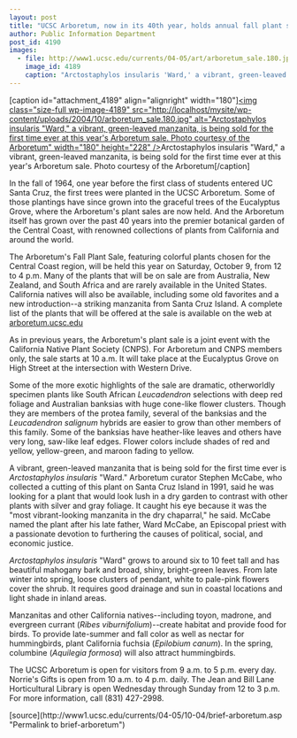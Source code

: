```yaml
---
layout: post
title: "UCSC Arboretum, now in its 40th year, holds annual fall plant sale on Saturday, Oct. 9"
author: Public Information Department
post_id: 4190
images:
  - file: http://www1.ucsc.edu/currents/04-05/art/arboretum_sale.180.jpg
    image_id: 4189
    caption: "Arctostaphylos insularis 'Ward,' a vibrant, green-leaved manzanita, is being sold for the first time ever at this year's Arboretum sale. Photo courtesy of the Arboretum"
---
```


[caption id="attachment_4189" align="alignright" width="180"]<a href="http://localhost/mysite/wp-content/uploads/2004/10/arboretum_sale.180.jpg"><img class="size-full wp-image-4189" src="http://localhost/mysite/wp-content/uploads/2004/10/arboretum_sale.180.jpg" alt="Arctostaphylos insularis "Ward," a vibrant, green-leaved manzanita, is being sold for the first time ever at this year's Arboretum sale. Photo courtesy of the Arboretum" width="180" height="228" /></a>Arctostaphylos insularis "Ward," a vibrant, green-leaved manzanita, is being sold for the first time ever at this year's Arboretum sale. Photo courtesy of the Arboretum[/caption]
<a name="content" id="content"></a>
<p>
  In the fall of 1964, one year before the first class of students entered UC Santa Cruz, the first trees were planted in the UCSC Arboretum. Some of those plantings have since grown into the graceful trees of the Eucalyptus Grove, where the Arboretum's plant sales are now held. And the Arboretum itself has grown over the past 40 years into the premier botanical garden of the Central Coast, with renowned collections of plants from California and around the world.
</p>
<p>
  The Arboretum's Fall Plant Sale, featuring colorful plants chosen for the Central Coast region, will be held this year on Saturday, October 9, from 12 to 4 p.m. Many of the plants that will be on sale are from Australia, New Zealand, and South Africa and are rarely available in the United States. California natives will also be available, including some old favorites and a new introduction--a striking manzanita from Santa Cruz Island. A complete list of the plants that will be offered at the sale is available on the web at <a href="http://arboretum.ucsc.edu">arboretum.ucsc.edu</a>
</p>
<p>
  As in previous years, the Arboretum's plant sale is a joint event with the California Native Plant Society (CNPS). For Arboretum and CNPS members only, the sale starts at 10 a.m. It will take place at the Eucalyptus Grove on High Street at the intersection with Western Drive.
</p>
<p>
  Some of the more exotic highlights of the sale are dramatic, otherworldly specimen plants like South African <i>Leucadendron</i> selections with deep red foliage and Australian banksias with huge cone-like flower clusters. Though they are members of the protea family, several of the banksias and the <i>Leucadendron salignum</i> hybrids are easier to grow than other members of this family. Some of the banksias have heather-like leaves and others have very long, saw-like leaf edges. Flower colors include shades of red and yellow, yellow-green, and maroon fading to yellow.
</p>
<p>
  A vibrant, green-leaved manzanita that is being sold for the first time ever is <i>Arctostaphylos insularis</i> "Ward." Arboretum curator Stephen McCabe, who collected a cutting of this plant on Santa Cruz Island in 1991, said he was looking for a plant that would look lush in a dry garden to contrast with other plants with silver and gray foliage. It caught his eye because it was the "most vibrant-looking manzanita in the dry chaparral," he said. McCabe named the plant after his late father, Ward McCabe, an Episcopal priest with a passionate devotion to furthering the causes of political, social, and economic justice.
</p>
<p>
  <i>Arctostaphylos insularis</i> "Ward" grows to around six to 10 feet tall and has beautiful mahogany bark and broad, shiny, bright-green leaves. From late winter into spring, loose clusters of pendant, white to pale-pink flowers cover the shrub. It requires good drainage and sun in coastal locations and light shade in inland areas.
</p>
<p>
  Manzanitas and other California natives--including toyon, madrone, and evergreen currant (<i>Ribes viburnifolium</i>)--create habitat and provide food for birds. To provide late-summer and fall color as well as nectar for hummingbirds, plant California fuchsia (<i>Epilobium canum</i>). In the spring, columbine (<i>Aquilegia formosa</i>) will also attract hummingbirds.
</p>
<p>
  The UCSC Arboretum is open for visitors from 9 a.m. to 5 p.m. every day. Norrie's Gifts is open from 10 a.m. to 4 p.m. daily. The Jean and Bill Lane Horticultural Library is open Wednesday through Sunday from 12 to 3 p.m. For more information, call (831) 427-2998.
</p>
[source](http://www1.ucsc.edu/currents/04-05/10-04/brief-arboretum.asp "Permalink to brief-arboretum")
